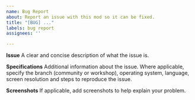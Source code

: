 ```yaml
---
name: Bug Report
about: Report an issue with this mod so it can be fixed.
title: "[BUG] ..."
labels: bug report
assignees: ''

---
```


**Issue**
A clear and concise description of what the issue is.

**Specifications**
Additional information about the issue. Where applicable, specify the branch (community or workshop), operating system, language, screen resolution and steps to reproduce the issue.

**Screenshots**
If applicable, add screenshots to help explain your problem.
